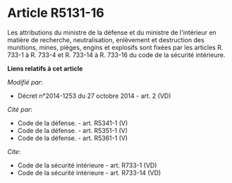 # Article R5131-16

Les attributions du ministre de la défense et du ministre de l'intérieur en matière de recherche, neutralisation, enlèvement
et destruction des munitions, mines, pièges, engins et explosifs sont fixées par les articles R. 733-1 à R. 733-4 et R.
733-14 à R. 733-16 du code de la sécurité intérieure.

**Liens relatifs à cet article**

_Modifié par_:

  - Décret n°2014-1253 du 27 octobre 2014 - art. 2 (VD)

_Cité par_:

  - Code de la défense. - art. R5341-1 (V)
  - Code de la défense. - art. R5351-1 (V)
  - Code de la défense. - art. R5361-1 (V)

_Cite_:

  - Code de la sécurité intérieure - art. R733-1 (VD)
  - Code de la sécurité intérieure - art. R733-14 (VD)
